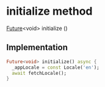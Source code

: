 


# initialize method








[Future](https://api.flutter.dev/flutter/dart-async/Future-class.html)&lt;void> initialize
()








## Implementation

```dart
Future<void> initialize() async {
  _appLocale = const Locale('en');
  await fetchLocale();
}
```







